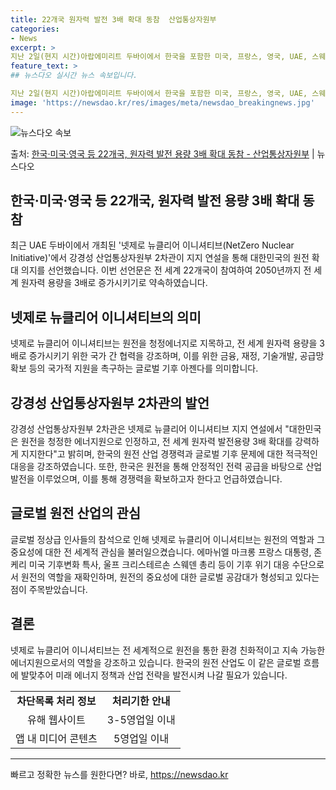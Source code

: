 ```yaml
---
title: 22개국 원자력 발전 3배 확대 동참  산업통상자원부
categories:
- News
excerpt: >
지난 2일(현지 시간)아랍에미리트 두바이에서 한국을 포함한 미국, 프랑스, 영국, UAE, 스웨덴 등 전세계…
feature_text: >
## 뉴스다오 실시간 뉴스 속보입니다.

지난 2일(현지 시간)아랍에미리트 두바이에서 한국을 포함한 미국, 프랑스, 영국, UAE, 스웨덴 등 전세계…
image: 'https://newsdao.kr/res/images/meta/newsdao_breakingnews.jpg'
---
```


![뉴스다오 속보](https://newsdao.kr/res/images/meta/newsdao_breakingnews.jpg)

<p>출처: <a href="https://newsdao.kr/2725" rel="dofollow">한국·미국·영국 등 22개국, 원자력 발전 용량 3배 확대 동참 - 산업통상자원부</a> | 뉴스다오</p>

<h2 data-ke-size="size26">한국·미국·영국 등 22개국, 원자력 발전 용량 3배 확대 동참</h2>
<p data-ke-size="size16">최근 UAE 두바이에서 개최된 '넷제로 뉴클리어 이니셔티브(NetZero Nuclear Initiative)'에서 강경성 산업통상자원부 2차관이 지지 연설을 통해 대한민국의 원전 확대 의지를 선언했습니다. 이번 선언문은 전 세계 22개국이 참여하여 2050년까지 전 세계 원자력 용량을 3배로 증가시키기로 약속하였습니다.</p>

<h2 data-ke-size="size26">넷제로 뉴클리어 이니셔티브의 의미</h2>
<p data-ke-size="size16">넷제로 뉴클리어 이니셔티브는 원전을 청정에너지로 지목하고, 전 세계 원자력 용량을 3배로 증가시키기 위한 국가 간 협력을 강조하며, 이를 위한 금융, 재정, 기술개발, 공급망 확보 등의 국가적 지원을 촉구하는 글로벌 기후 아젠다를 의미합니다.</p>

<h2 data-ke-size="size26">강경성 산업통상자원부 2차관의 발언</h2>
<p data-ke-size="size16">강경성 산업통상자원부 2차관은 넷제로 뉴클리어 이니셔티브 지지 연설에서 "대한민국은 원전을 청정한 에너지원으로 인정하고, 전 세계 원자력 발전용량 3배 확대를 강력하게 지지한다"고 밝히며, 한국의 원전 산업 경쟁력과 글로벌 기후 문제에 대한 적극적인 대응을 강조하였습니다. 또한, 한국은 원전을 통해 안정적인 전력 공급을 바탕으로 산업 발전을 이루었으며, 이를 통해 경쟁력을 확보하고자 한다고 언급하였습니다.</p>

<h2 data-ke-size="size26">글로벌 원전 산업의 관심</h2>
<p data-ke-size="size16">글로벌 정상급 인사들의 참석으로 인해 넷제로 뉴클리어 이니셔티브는 원전의 역할과 그 중요성에 대한 전 세계적 관심을 불러일으켰습니다. 에마뉘엘 마크롱 프랑스 대통령, 존 케리 미국 기후변화 특사, 울프 크리스테르손 스웨덴 총리 등이 기후 위기 대응 수단으로서 원전의 역할을 재확인하며, 원전의 중요성에 대한 글로벌 공감대가 형성되고 있다는 점이 주목받았습니다.</p>

<h2 data-ke-size="size26">결론</h2>
<p data-ke-size="size16">넷제로 뉴클리어 이니셔티브는 전 세계적으로 원전을 통한 환경 친화적이고 지속 가능한 에너지원으로서의 역할을 강조하고 있습니다. 한국의 원전 산업도 이 같은 글로벌 흐름에 발맞추어 미래 에너지 정책과 산업 전략을 발전시켜 나갈 필요가 있습니다.</p>

<table>
	<tbody>
		<tr>
			<td style="text-align: center; height: 17px;"><b>차단목록 처리 정보</b></td>
			<td style="text-align: center; height: 17px;"><b>처리기한 안내</b></td>
		</tr>
		<tr>
			<td style="text-align: center; height: 17px;">유해 웹사이트</td>
			<td style="text-align: center; height: 17px;">3-5영업일 이내</td>
		</tr>
		<tr>
			<td style="text-align: center; height: 17px;">앱 내 미디어 콘텐츠</td>
			<td style="text-align: center; height: 17px;">5영업일 이내</td>
		</tr>
	</tbody>
</table>
<hr> 

빠르고 정확한 뉴스를 원한다면? 바로, <a href="https://newsdao.kr" rel="dofollow">https://newsdao.kr</a>


    
